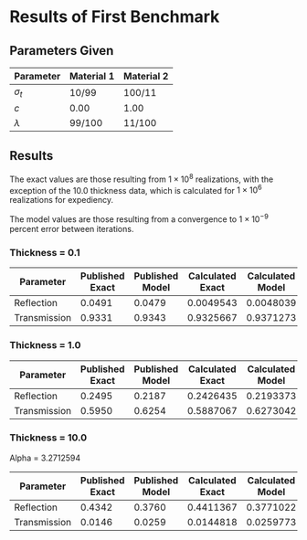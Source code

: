 # Results of First Benchmark

## Parameters Given

Parameter | Material 1 | Material 2
--- | --- | ---
$\sigma_t$ | 10/99 | 100/11
$c$ | 0.00 | 1.00
$\lambda$ | 99/100 | 11/100

## Results

The exact values are those resulting from $1 \times 10^8$ realizations, with the exception of the 10.0 thickness data, which is calculated for $1 \times 10^6$ realizations for expediency.

The model values are those resulting from a convergence to $1 \times 10^{-9}$ percent error between iterations.

### Thickness = 0.1

Parameter | Published Exact | Published Model | Calculated Exact | Calculated Model
--- | --- | --- | --- | ---
Reflection | 0.0491 | 0.0479 | 0.0049543 | 0.0048039
Transmission | 0.9331 | 0.9343 | 0.9325667 | 0.9371273

### Thickness = 1.0

Parameter | Published Exact | Published Model | Calculated Exact | Calculated Model
--- | --- | --- | --- | ---
Reflection | 0.2495 | 0.2187 | 0.2426435 | 0.2193373
Transmission | 0.5950 | 0.6254 | 0.5887067 | 0.6273042

### Thickness = 10.0

Alpha = 3.2712594

Parameter | Published Exact | Published Model | Calculated Exact | Calculated Model | Alpha Closure
--- | --- | --- | --- | --- | ---
Reflection | 0.4342 | 0.3760 | 0.4411367 | 0.3771022 | 0.4482795
Transmission | 0.0146 | 0.0259 | 0.0144818 | 0.0259773 | 0.0104524
